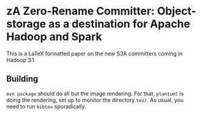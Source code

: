# zA Zero-Rename Committer: Object-storage as a destination for Apache Hadoop and Spark

This is a LaTeX formatted paper on the new S3A committers coming in Hadoop 3.1.



## Building

`mvn package` should do all but the image rendering. For that, `plantuml` is
doing the rendering, set up to monitor the directory `tex/`. 
As usual, you need to run `bibtex` sporadically.

